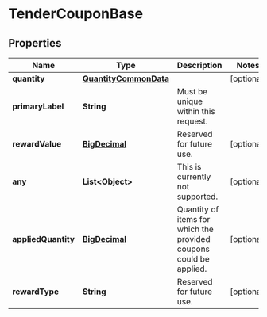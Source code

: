 # TenderCouponBase

## Properties
Name | Type | Description | Notes
------------ | ------------- | ------------- | -------------
**quantity** | [**QuantityCommonData**](QuantityCommonData.md) |  |  [optional]
**primaryLabel** | **String** | Must be unique within this request. | 
**rewardValue** | [**BigDecimal**](BigDecimal.md) | Reserved for future use. |  [optional]
**any** | **List&lt;Object&gt;** | This is currently not supported. |  [optional]
**appliedQuantity** | [**BigDecimal**](BigDecimal.md) | Quantity of items for which the provided coupons could be applied. |  [optional]
**rewardType** | **String** | Reserved for future use. |  [optional]

